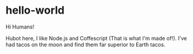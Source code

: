 # hello-world

Hi Humans!

Hubot here, I like Node.js and Coffescript (That is what I'm made of!).
I've had tacos on the moon and find them far superior to Earth tacos.
